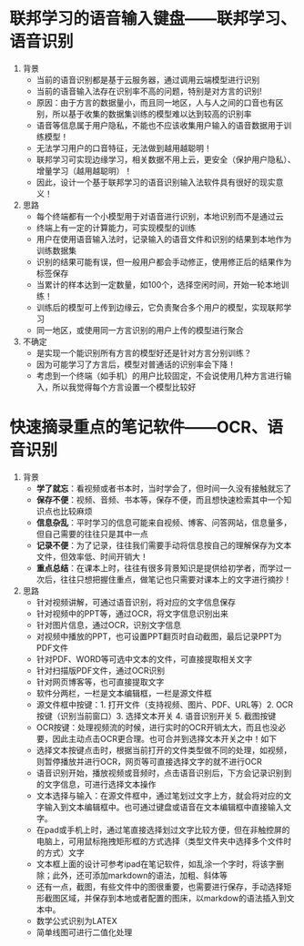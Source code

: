 
# 联邦学习的语音输入键盘——联邦学习、语音识别
1. 背景
    * 当前的语音识别都是基于云服务器，通过调用云端模型进行识别
    * 当前的语音输入法存在识别率不高的问题，特别是对方言的识别!
    * 原因：由于方言的数据量小，而且同一地区，人与人之间的口音也有区别，所以基于收集的数据集训练的模型难以达到较高的识别率
    * 语音等信息属于用户隐私，不能也不应该收集用户输入的语音数据用于训练模型！
    * 无法学习用户的口音特征，无法做到越用越聪明！
    * 联邦学习可实现边缘学习，相关数据不用上云，更安全（保护用户隐私）、增量学习（越用越聪明）！
    * 因此，设计一个基于联邦学习的语音识别输入法软件具有很好的现实意义！
2. 思路
    * 每个终端都有一个小模型用于对语音进行识别，本地识别而不是通过云
    * 终端上有一定的计算能力，可实现模型的训练
    * 用户在使用语音输入法时，记录输入的语音文件和识别的结果到本地作为训练数据集
    * 识别的结果可能有误，但一般用户都会手动修正，使用修正后的结果作为标签保存
    * 当累计的样本达到一定数量，如100个，选择空闲时间，开始一轮本地训练！
    * 训练后的模型可上传到边缘云，它负责聚合多个用户的模型，实现联邦学习
    * 同一地区，或使用同一方言识别的用户上传的模型进行聚合
3. 不确定
    * 是实现一个能识别所有方言的模型好还是针对方言分别训练？
    * 因为可能学习了方言后，模型对普通话的识别率会下降！
    * 考虑到一个终端（如手机）的用户比较固定，不会说使用几种方言进行输入，所以我觉得每个方言设置一个模型比较好




# 快速摘录重点的笔记软件——OCR、语音识别
1. 背景
    * **学了就忘**：看视频或者书本时，当时学会了，但时间一久没有接触就忘了
    * **保存不便**：视频、音频、书本等，保存不便，而且想快速检索其中一个知识点也比较麻烦
    * **信息杂乱**：平时学习的信息可能来自视频、博客、问答网站，信息量多，但自己需要的往往只是其中一点
    * **记录不便**：为了记录，往往我们需要手动将信息按自己的理解保存为文本文件，但效率低、时间开销大！
    * **重点总结**：在课本上时，往往有很多背景知识是提供给初学者，而学过一次后，往往只想把握住重点，做笔记也只需要对课本上的文字进行摘抄！
2. 思路
    * 针对视频讲解，可通过语音识别，将对应的文字信息保存
    * 针对视频中的PPT等，通过OCR，将文字信息识别出来
    * 针对图片信息，通过OCR，识别文字信息
    * 对视频中播放的PPT，也可设置PPT翻页时自动截图，最后记录PPT为PDF文件
    * 针对PDF、WORD等可选中文本的文件，可直接提取相关文字
    * 针对扫描版PDF文件，通过OCR识别
    * 针对网页博客等，也可直接提取文字
    * 软件分两栏，一栏是文本编辑框，一栏是源文件框
    * 源文件框中按键：1. 打开文件（支持视频、图片、PDF、URL等）2. OCR按键（识别当前窗口）3. 选择文本开关 4. 语音识别开关 5. 截图按键
    * OCR按键：处理视频流的时候，进行实时的OCR开销太大，而且也没必要，因此主动点击OCR更合理。也可合并到选择文本开关之中！如下
    * 选择文本按键点击时，根据当前打开的文件类型做不同的处理，如视频，则暂停播放并进行OCR，网页等可直接选择文字的就不进行OCR
    * 语音识别开始，播放视频或音频时，点击语音识别后，下方会记录识别到的文字信息，可进行选择文本操作
    * 文本选择与输入：在源文件框中，通过笔划过文字上方，就会将对应的文字输入到文本编辑框中。也可通过键盘或语音在文本编辑框中直接输入文字。
    * 在pad或手机上时，通过笔直接选择划过文字比较方便，但在非触控屏的电脑上，可用鼠标拖拽矩形框的方式选择（类型文件夹中选择多个文件时的方式）文字
    * 文本框上面的设计可参考ipad在笔记软件，如乱涂一个字时，将该字删除；此外，还可添加markdown的语法，加粗、斜体等
    * 还有一点，截图，有些文件中的图很重要，也需要进行保存，手动选择矩形截图区域，并保存到本地或者配置的图床，以markdow的语法插入到文本中。
    * 数学公式识别为LATEX
    * 简单线图可进行二值化处理

